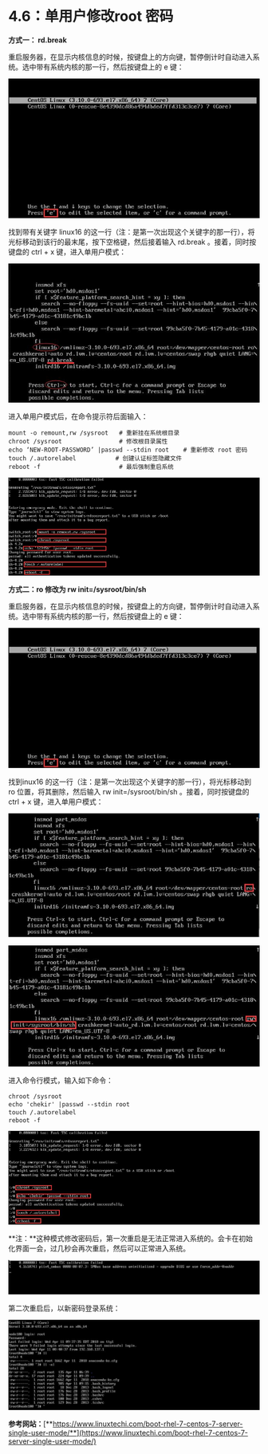 # 4.6：单用户修改root 密码

**方式一： rd.break**

重启服务器，在显示内核信息的时候，按键盘上的方向键，暂停倒计时自动进入系统。选中带有系统内核的那一行，然后按键盘上的 e 键：

![](../.gitbook/assets/20180411201631%20%281%29.jpg)

找到带有关键字 linux16 的这一行（注：是第一次出现这个关键字的那一行），将光标移动到该行的最末尾，按下空格键，然后接着输入 rd.break 。接着，同时按键盘的 ctrl + x 键，进入单用户模式：

![](../.gitbook/assets/20180411201632.jpg)

进入单用户模式后，在命令提示符后面输入：

```text
mount -o remount,rw /sysroot   # 重新挂在系统根目录
chroot /sysroot                # 修改根目录属性
echo ‘NEW-ROOT-PASSWORD’ |passwd --stdin root    # 重新修改 root 密码
touch /.autorelabel           # 创建认证标签隐藏文件
reboot -f                      # 最后强制重启系统
```

![](../.gitbook/assets/20180411201633.jpg)



**方式二：ro 修改为 rw init=/sysroot/bin/sh**

 重启服务器，在显示内核信息的时候，按键盘上的方向键，暂停倒计时自动进入系统。选中带有系统内核的那一行，然后按键盘上的 e 键：

![](../.gitbook/assets/20180411201631.jpg)

 找到inux16 的这一行（注：是第一次出现这个关键字的那一行），将光标移动到 ro 位置，将其删除，然后输入 rw init=/sysroot/bin/sh 。接着，同时按键盘的 ctrl + x 键，进入单用户模式：

![](../.gitbook/assets/20180411201636.jpg)

![](../.gitbook/assets/20180411201637.jpg)

进入命令行模式，输入如下命令：

```text
chroot /sysroot
echo 'chekir' |passwd --stdin root
touch /.autorelabel
reboot -f
```

![](../.gitbook/assets/20180411201638.jpg)



**注：**这种模式修改密码后，第一次重启是无法正常进入系统的。会卡在初始化界面一会，过几秒会再次重启，然后可以正常进入系统。

![](../.gitbook/assets/20180411201635%20%281%29.jpg)

第二次重启后，以新密码登录系统：

![](../.gitbook/assets/20180411201634.jpg)

**参考网站：**[**https://www.linuxtechi.com/boot-rhel-7-centos-7-server-single-user-mode/**](https://www.linuxtechi.com/boot-rhel-7-centos-7-server-single-user-mode/)

